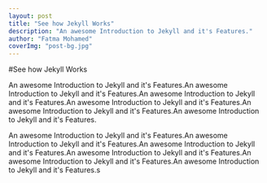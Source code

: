 ```yaml
---
layout: post
title: "See how Jekyll Works"
description: "An awesome Introduction to Jekyll and it's Features."
author: "Fatma Mohamed"
coverImg: "post-bg.jpg"
---
```



#See how Jekyll Works

An awesome Introduction to Jekyll and it's Features.An awesome Introduction to Jekyll and it's Features.An awesome Introduction to Jekyll and it's Features.An awesome Introduction to Jekyll and it's Features.An awesome Introduction to Jekyll and it's Features.An awesome Introduction to Jekyll and it's Features.

An awesome Introduction to Jekyll and it's Features.An awesome Introduction to Jekyll and it's Features.An awesome Introduction to Jekyll and it's Features.An awesome Introduction to Jekyll and it's Features.An awesome Introduction to Jekyll and it's Features.An awesome Introduction to Jekyll and it's Features.s

